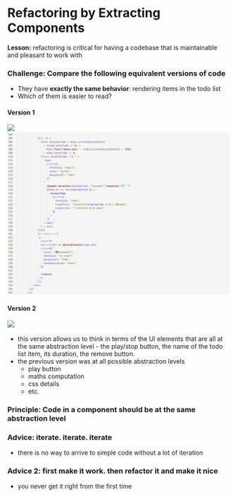 
# Refactoring by Extracting Components

**Lesson:** refactoring is critical for having a codebase that is maintainable and pleasant to work with

### Challenge: Compare the following equivalent versions of code

- They have **exactly the same behavior**: rendering items in the todo list
- Which of them is easier to read? 

#### Version 1

![](images/monster-component-part-1.png)
![](../../../images/monster-component-part-2.png)

#### Version 2 
![](images/component-with-same-abstraction-level-code.png)


- this version allows us to think in terms of the UI elements that are all at the same abstraction level - the play/stop button, the name of the todo list item, its duration, the remove button.
- the previous version was at all possible abstraction levels
	- play button 
	- maths computation
	- css details
	- etc. 

### Principle: Code in a component should be at the same abstraction level

### Advice: iterate. iterate. iterate
- there is no way to arrive to simple code without a lot of iteration

### Advice 2: first make it work. then refactor it and make it nice
- you never get it right from the first time



